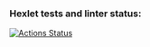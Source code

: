 ### Hexlet tests and linter status:
[![Actions Status](https://github.com/arturyeszhanov/frontend-project-44/actions/workflows/hexlet-check.yml/badge.svg)](https://github.com/arturyeszhanov/frontend-project-44/actions)